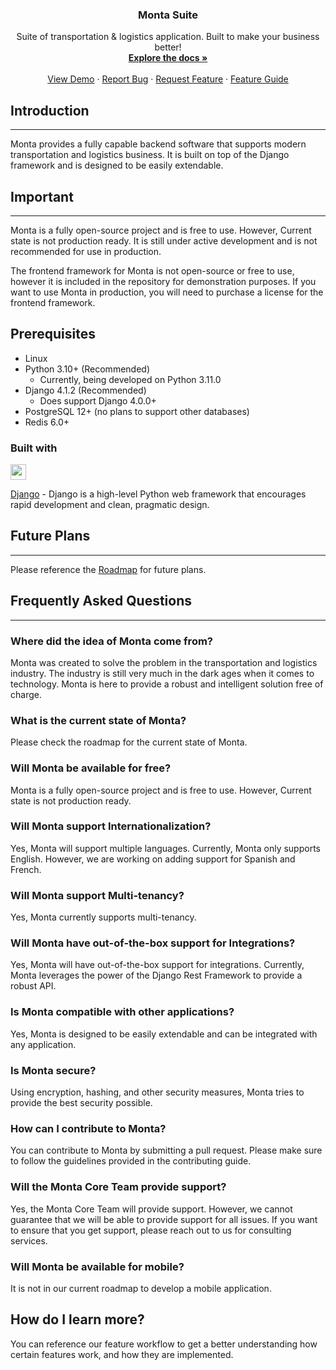 <h3 align="center">Monta Suite</h3>

  <p align="center">
    Suite of transportation & logistics application. Built to make your business better!
    <br />
    <a href="#"><strong>Explore the docs »</strong></a>
    <br />
    <br />
    <a href="">View Demo</a>
    ·
    <a href="https://github.com/emoss08/Monta/issues/new">Report Bug</a>
    ·
    <a href="https://github.com/emoss08/Monta/issues/new">Request Feature</a>
    ·
    <a href="https://monta-application.notion.site/Monta-Feature-Guide-ece075f77fe04254ac020ff62e5b4882">Feature Guide</a>
  </p>

## Introduction

____________________________________________________________________________________________________________________________
Monta provides a fully capable backend software that supports modern transportation and logistics business.
It is built on top of the Django framework and is designed to be easily extendable.

## Important

____________________________________________________________________________________________________________________________
Monta is a fully open-source project and is free to use. However, Current state is not production ready.
It is still under active development and is not recommended for use in production.

The frontend framework for Monta is not open-source or free to use, however it is included in the repository for
demonstration purposes.
If you want to use Monta in production, you will need to purchase a license for the frontend framework.

## Prerequisites

- Linux
- Python 3.10+ (Recommended)
  - Currently, being developed on Python 3.11.0
- Django 4.1.2 (Recommended)
  - Does support Django 4.0.0+
- PostgreSQL 12+ (no plans to support other databases)
- Redis 6.0+

### Built with

<img href="https://www.djangoproject.com/start/overview/" src="https://www.djangoproject.com/m/img/logos/django-logo-negative.png" height="25">

[Django](https://www.djangoproject.com/start/overview/) - Django is a high-level Python web framework that encourages
rapid development and clean, pragmatic design.

## Future Plans

____________________________________________________________________________________________________________________________
Please reference the [Roadmap](https://github.com/MontaApplication/monta/blob/dev/roadmap.md) for future plans.

## Frequently Asked Questions

____________________________________________________________________________________________________________________________

### Where did the idea of Monta come from?

Monta was created to solve the problem in the transportation and logistics industry. The industry is still
very much in the dark ages when it comes to technology. Monta is here to provide a robust and intelligent solution free
of charge.

### What is the current state of Monta?

Please check the roadmap for the current state of Monta.

### Will Monta be available for free?

Monta is a fully open-source project and is free to use. However, Current state is not production ready.

### Will Monta support Internationalization?

Yes, Monta will support multiple languages. Currently, Monta only supports English. However, we are working
on adding support for Spanish and French.

### Will Monta support Multi-tenancy?

Yes, Monta currently supports multi-tenancy.

### Will Monta have out-of-the-box support for Integrations?

Yes, Monta will have out-of-the-box support for integrations. Currently, Monta leverages the power of the Django Rest
Framework
to provide a robust API.

### Is Monta compatible with other applications?

Yes, Monta is designed to be easily extendable and can be integrated with any application.

### Is Monta secure?

Using encryption, hashing, and other security measures, Monta tries to provide the best security possible.

### How can I contribute to Monta?

You can contribute to Monta by submitting a pull request. Please make sure to follow the guidelines provided in the
contributing guide.

### Will the Monta Core Team provide support?

Yes, the Monta Core Team will provide support. However, we cannot guarantee that we will be able to provide support
for all issues. If you want to ensure that you get support, please reach out to us for consulting services.

### Will Monta be available for mobile?

It is not in our current roadmap to develop a mobile application.

## How do I learn more?

You can reference our feature workflow to get a better understanding how certain features work, and how they are
implemented.